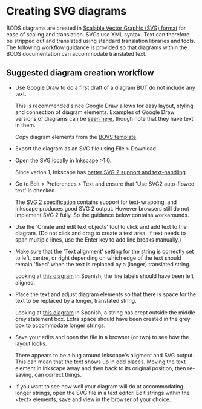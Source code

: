 # Creating SVG diagrams

BODS diagrams are created in [Scalable Vector Graphic (SVG) format](https://www.w3.org/TR/SVG2/) for ease of scaling and translation. SVGs use XML syntax. Text can therefore be stripped out and translated using standard translation libraries and tools. The following workflow guidance is provided so that diagrams within the BODS documentation can accommodate translated text.

## Suggested diagram creation workflow

- Use Google Draw to do a first draft of a diagram BUT do not include any text.

  This is recommended since Google Draw allows for easy layout, styling and connection of diagram elements. Examples of Google Draw versions of diagrams can be [seen here](https://drive.google.com/drive/folders/1R0r-Dx-PivOYmUPbE7MtKbHm-nrFAikB), though note that they have text in them.

  Copy diagram elements from the [BOVS template](https://docs.google.com/drawings/d/19vIvWkr8qFsuSTZMHO_QuwXAyOxN5QLvvX4agtZmUps/edit?usp=sharing)
  
- Export the diagram as an SVG file using File > Download.

- Open the SVG locally in [Inkscape >1.0](https://inkscape.org/).

  Since verion 1, Inkscape has [better SVG 2 support and text-handling](https://wiki.inkscape.org/wiki/index.php?title=Release_notes/1.0#Browser-compatible_flowed_text). 

- Go to Edit > Preferences > Text and ensure that 'Use SVG2 auto-flowed text' is checked.

  The [SVG 2 specification](https://www.w3.org/TR/2018/CR-SVG2-20181004/) contains support for text-wrapping, and Inkscape produces good SVG 2 output. However browsers still do not implement SVG 2 fully. So the guidance below contains workarounds.

- Use the 'Create and edit text objects' tool to click and add text to the diagram. (Do not click and drag to create a text area. If text needs to span multiple lines, use the Enter key to add line breaks manually.) 
  
- Make sure that the 'Text alignment' setting for the string is correctly set to left, centre, or right depending on which edge of the text should remain 'fixed' when the text is replaced by a (longer) translated string. 

  Looking at [this diagram](https://standard.openownership.org/es/0.3.0/schema/guidance/repr-beneficial-ownership.html#overview) in Spanish, the line labels should have been left aligned.

- Place the text and adjust diagram elements so that there is space for the text to be replaced by a longer, translated string.

  Looking at [this diagram](https://standard.openownership.org/es/0.3.0/schema/guidance/repr-state-owned-enterprises.html#scenario-4) in Spanish, a string has crept outside the middle grey statement box. Extra space should have been created in the grey box to accommodate longer strings.

- Save your edits and open the file in a browser (or two) to see how the layout looks.

  There appears to be a bug around Inkscape's aligment and SVG output. This can mean that the text shows up in odd places. Moving the text element in Inkscape away and then back to its original position, then re-saving, can correct things.
  
 - If you want to see how well your diagram will do at accommodating longer strings, open the SVG file in a text editor. Edit strings within the \<text\> elements, save and view in the browser of your choice.
